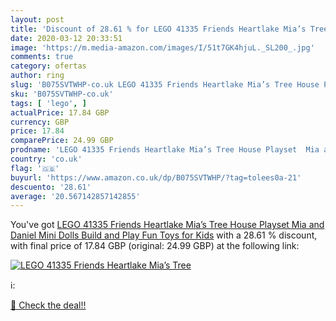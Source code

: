 ```yaml
---
layout: post
title: 'Discount of 28.61 % for LEGO 41335 Friends Heartlake Mia’s Tree '
date: 2020-03-12 20:33:51
image: 'https://m.media-amazon.com/images/I/51t7GK4hjuL._SL200_.jpg'
comments: true
category: ofertas
author: ring
slug: 'B075SVTWHP-co.uk LEGO 41335 Friends Heartlake Mia’s Tree House Playset...'
sku: 'B075SVTWHP-co.uk'
tags: [ 'lego', ]
actualPrice: 17.84 GBP
currency: GBP
price: 17.84
comparePrice: 24.99 GBP
prodname: 'LEGO 41335 Friends Heartlake Mia’s Tree House Playset  Mia and Daniel Mini Dolls  Build and Play Fun Toys for Kids'
country: 'co.uk'
flag: '🇬🇧'
buyurl: 'https://www.amazon.co.uk/dp/B075SVTWHP/?tag=tolees0a-21'
descuento: '28.61'
average: '20.567142857142855'
---
```


You've got [LEGO 41335 Friends Heartlake Mia’s Tree House Playset  Mia and Daniel Mini Dolls  Build and Play Fun Toys for Kids](https://www.amazon.co.uk/dp/B075SVTWHP/?tag=tolees0a-21) with a  28.61 % discount, with final price of 17.84 GBP (original: 24.99 GBP) at the following link:

[![LEGO 41335 Friends Heartlake Mia’s Tree ](https://m.media-amazon.com/images/I/51t7GK4hjuL._SL200_.jpg)](https://www.amazon.co.uk/dp/B075SVTWHP/?tag=tolees0a-21)

ℹ️:


[🛒 Check the deal!!](https://www.amazon.co.uk/dp/B075SVTWHP/?tag=tolees0a-21)
